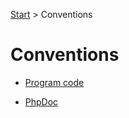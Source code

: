 [Start](../index.md) > Conventions

# Conventions

* [Program code](./code.md)

* [PhpDoc](./phpdoc.md)
